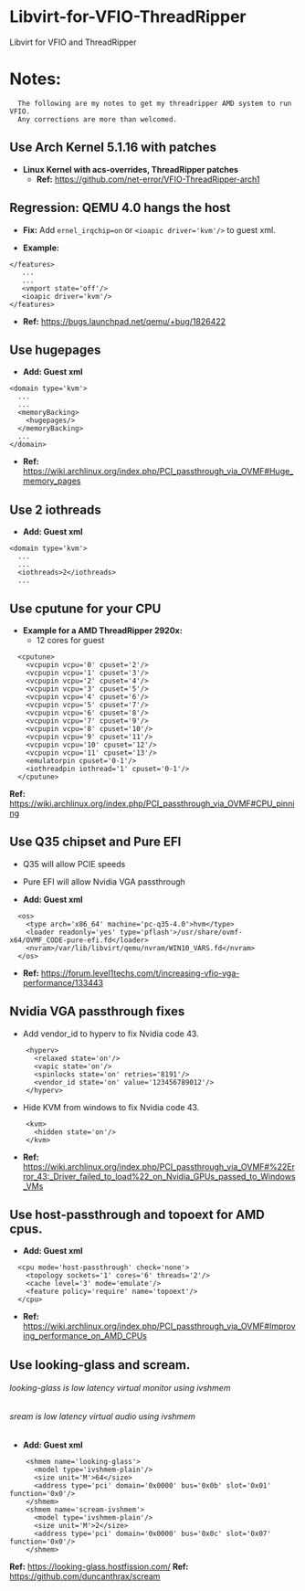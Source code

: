 # Libvirt-for-VFIO-ThreadRipper
Libvirt for VFIO and ThreadRipper 

# Notes:
```
  The following are my notes to get my threadripper AMD system to run VFIO.
  Any corrections are more than welcomed.
```

## Use Arch Kernel 5.1.16 with patches 
* **Linux Kernel with acs-overrides, ThreadRipper patches**
  * **Ref:** https://github.com/net-error/VFIO-ThreadRipper-arch1

## Regression: QEMU 4.0 hangs the host
* **Fix:** Add `ernel_irqchip=on` or `<ioapic driver='kvm'/>` to guest xml.

* **Example:**
```
</features>
   ...
   ...
   <vmport state='off'/>
   <ioapic driver='kvm'/>
</features>
```

* **Ref:** https://bugs.launchpad.net/qemu/+bug/1826422


## Use hugepages
* **Add: Guest xml**
```
<domain type='kvm'>
  ...
  ...
  <memoryBacking>    
    <hugepages/>    
  </memoryBacking>
  ...
</domain>
```

* **Ref:** https://wiki.archlinux.org/index.php/PCI_passthrough_via_OVMF#Huge_memory_pages

## Use 2 iothreads
* **Add: Guest xml**
```
<domain type='kvm'>
  ...
  ...
  <iothreads>2</iothreads>
  ...
```

## Use cputune for your CPU
* **Example for a AMD ThreadRipper 2920x:**
   * 12 cores for guest
```
  <cputune>
    <vcpupin vcpu='0' cpuset='2'/>
    <vcpupin vcpu='1' cpuset='3'/>
    <vcpupin vcpu='2' cpuset='4'/>
    <vcpupin vcpu='3' cpuset='5'/>    
    <vcpupin vcpu='4' cpuset='6'/>    
    <vcpupin vcpu='5' cpuset='7'/>    
    <vcpupin vcpu='6' cpuset='8'/>    
    <vcpupin vcpu='7' cpuset='9'/>    
    <vcpupin vcpu='8' cpuset='10'/>    
    <vcpupin vcpu='9' cpuset='11'/>    
    <vcpupin vcpu='10' cpuset='12'/>    
    <vcpupin vcpu='11' cpuset='13'/>    
    <emulatorpin cpuset='0-1'/>    
    <iothreadpin iothread='1' cpuset='0-1'/>    
  </cputune>
```
**Ref:** https://wiki.archlinux.org/index.php/PCI_passthrough_via_OVMF#CPU_pinning

## Use Q35 chipset and Pure EFI
  * Q35 will allow PCIE speeds
  * Pure EFI will allow Nvidia VGA passthrough

* **Add: Guest xml**
```
  <os>
    <type arch='x86_64' machine='pc-q35-4.0'>hvm</type>
    <loader readonly='yes' type='pflash'>/usr/share/ovmf-x64/OVMF_CODE-pure-efi.fd</loader>
    <nvram>/var/lib/libvirt/qemu/nvram/WIN10_VARS.fd</nvram>
  </os>
```
* **Ref:** https://forum.level1techs.com/t/increasing-vfio-vga-performance/133443

## Nvidia VGA passthrough fixes
  * Add vendor_id to hyperv to fix Nvidia code 43.
```
    <hyperv>
      <relaxed state='on'/>
      <vapic state='on'/>
      <spinlocks state='on' retries='8191'/>
      <vendor_id state='on' value='123456789012'/>
    </hyperv>
```
  * Hide KVM from windows to fix Nvidia code 43.
```
    <kvm>
      <hidden state='on'/>
    </kvm>
```

* **Ref:** https://wiki.archlinux.org/index.php/PCI_passthrough_via_OVMF#%22Error_43:_Driver_failed_to_load%22_on_Nvidia_GPUs_passed_to_Windows_VMs

## Use host-passthrough and topoext for AMD cpus. 
* **Add: Guest xml**
```
  <cpu mode='host-passthrough' check='none'>
    <topology sockets='1' cores='6' threads='2'/>
    <cache level='3' mode='emulate'/>
    <feature policy='require' name='topoext'/>
  </cpu>
```

* **Ref:** https://wiki.archlinux.org/index.php/PCI_passthrough_via_OVMF#Improving_performance_on_AMD_CPUs

## Use looking-glass and scream.
  ###### looking-glass is low latency virtual monitor using ivshmem
  ###### sream is low latency virtual audio using ivshmem

* **Add: Guest xml**
```
    <shmem name='looking-glass'>
      <model type='ivshmem-plain'/>
      <size unit='M'>64</size>
      <address type='pci' domain='0x0000' bus='0x0b' slot='0x01' function='0x0'/>
    </shmem>
    <shmem name='scream-ivshmem'>
      <model type='ivshmem-plain'/>
      <size unit='M'>2</size>
      <address type='pci' domain='0x0000' bus='0x0c' slot='0x07' function='0x0'/>
    </shmem>

```
  **Ref:** https://looking-glass.hostfission.com/
  **Ref:** https://github.com/duncanthrax/scream
  

